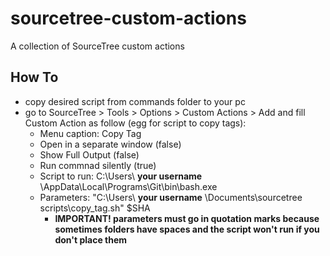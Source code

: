 # sourcetree-custom-actions
A collection of SourceTree custom actions

## How To
- copy desired script from commands folder to your pc
- go to SourceTree > Tools > Options > Custom Actions > Add and fill Custom Action as follow (egg for script to copy tags):
  - Menu caption: Copy Tag
  - Open in a separate window (false)
  - Show Full Output (false)
  - Run commnad silently (true)
  - Script to run: C:\Users\ **your username** \AppData\Local\Programs\Git\bin\bash.exe
  - Parameters: "C:\Users\ **your username** \Documents\sourcetree scripts\copy_tag.sh" $SHA
    - __IMPORTANT! parameters must go in quotation marks because sometimes folders have spaces and the script won't run if you don't place them__
    
